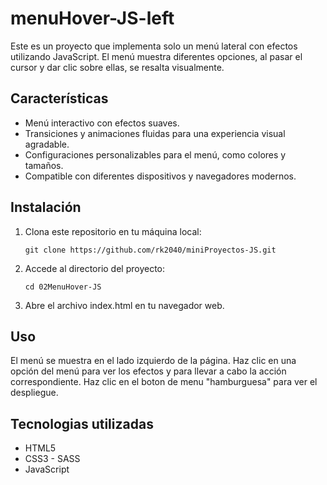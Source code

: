 # menuHover-JS-left

Este es un proyecto que implementa solo un menú lateral con efectos utilizando JavaScript. El menú muestra diferentes opciones, al pasar el cursor y dar clic sobre ellas, se resalta visualmente.

## Características

- Menú interactivo con efectos suaves.
- Transiciones y animaciones fluidas para una experiencia visual agradable.
- Configuraciones personalizables para el menú, como colores y tamaños.
- Compatible con diferentes dispositivos y navegadores modernos.

## Instalación

1. Clona este repositorio en tu máquina local:

   ```shell
   git clone https://github.com/rk2040/miniProyectos-JS.git

2. Accede al directorio del proyecto: 

   ```shell
   cd 02MenuHover-JS

3. Abre el archivo index.html en tu navegador web.

## Uso

El menú se muestra en el lado izquierdo de la página.
Haz clic en una opción del menú para ver los efectos y para llevar a cabo la acción correspondiente.
Haz clic en el boton de menu "hamburguesa" para ver el despliegue.

## Tecnologias utilizadas

* HTML5
* CSS3 - SASS
* JavaScript
